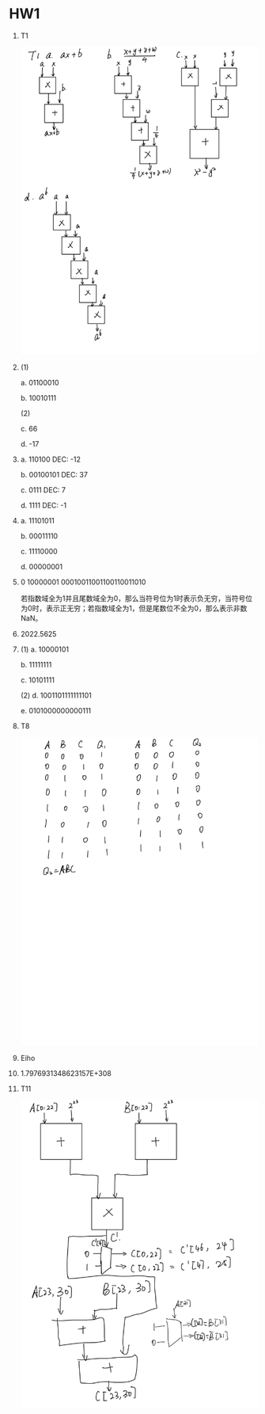 # HW1

1. T1

    ![](Page1.png)


2. (1)

    a. 01100010

    b. 10010111

    (2)

    c. 66

    d. -17

3. a. 110100 DEC: -12

    b. 00100101 DEC: 37

    c. 0111 DEC: 7

    d. 1111 DEC: -1

4. a. 11101011

    b. 00011110

    c. 11110000

    d. 00000001

5. 0 10000001 00010011001100110011010

    若指数域全为1并且尾数域全为0，那么当符号位为1时表示负无穷，当符号位为0时，表示正无穷；若指数域全为1，但是尾数位不全为0，那么表示非数NaN。

6. 2022.5625
7. (1) a. 10000101

    b. 11111111

    c. 10101111

    (2) d. 1001101111111101

    e. 0101000000000111

8. T8

    ![](Page2.png)

9. Eiho
10. 1.7976931348623157E+308
11. T11

    ![](Page3.png)